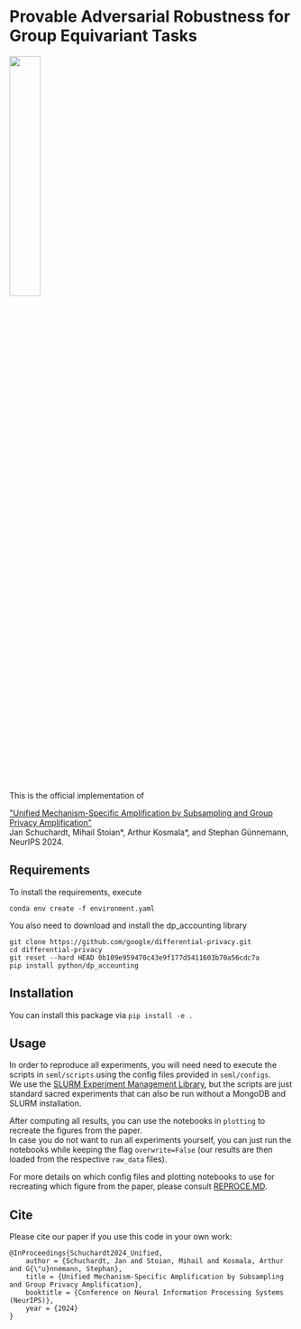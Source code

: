 # Provable Adversarial Robustness for Group Equivariant Tasks

<p align="left">
<img src="https://www.cs.cit.tum.de/fileadmin/w00cfj/daml/_my_direct_uploads/group_privacy_thumbnail.png", width="33%">

This is the official implementation of 

["Unified Mechanism-Specific Amplification by Subsampling and Group Privacy Amplification"](https://www.cs.cit.tum.de/daml/group-amplification/)  
Jan Schuchardt, Mihail Stoian*, Arthur Kosmala*, and Stephan Günnemann, NeurIPS 2024.

## Requirements
To install the requirements, execute
```
conda env create -f environment.yaml
```

You also need to download and install the dp_accounting library
```
git clone https://github.com/google/differential-privacy.git
cd differential-privacy
git reset --hard HEAD 0b109e959470c43e9f177d5411603b70a56cdc7a
pip install python/dp_accounting
```

## Installation
You can install this package via `pip install -e .`

## Usage
In order to reproduce all experiments, you will need need to execute the scripts in `seml/scripts` using the config files provided in `seml/configs`.  
We use the [SLURM Experiment Management Library](https://github.com/TUM-DAML/seml), but the scripts are just standard sacred experiments that can also be run without a MongoDB and SLURM installation.  

After computing all results, you can use the notebooks in `plotting` to recreate the figures from the paper.  
In case you do not want to run all experiments yourself, you can just run the notebooks while keeping the flag `overwrite=False` (our results are then loaded from the respective `raw_data` files).

For more details on which config files and plotting notebooks to use for recreating which figure from the paper, please consult [REPROCE.MD](./REPRODUCE.md).

## Cite
Please cite our paper if you use this code in your own work:

```
@InProceedings{Schuchardt2024_Unified,
    author = {Schuchardt, Jan and Stoian, Mihail and Kosmala, Arthur and G{\"u}nnemann, Stephan},
    title = {Unified Mechanism-Specific Amplification by Subsampling and Group Privacy Amplification},
    booktitle = {Conference on Neural Information Processing Systems (NeurIPS)},
    year = {2024}
}
```